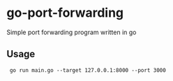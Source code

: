 # go-port-forwarding
Simple port forwarding program written in go

## Usage

```
 go run main.go --target 127.0.0.1:8000 --port 3000
```

